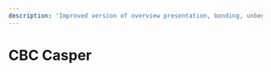 ```yaml
---
description: 'Improved version of overview presentation, bonding, unbending, slashing'
---
```


# CBC Casper

